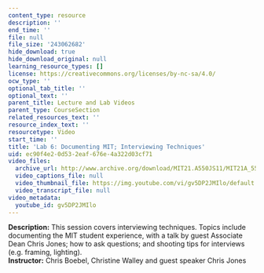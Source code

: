 ```yaml
---
content_type: resource
description: ''
end_time: ''
file: null
file_size: '243062682'
hide_download: true
hide_download_original: null
learning_resource_types: []
license: https://creativecommons.org/licenses/by-nc-sa/4.0/
ocw_type: ''
optional_tab_title: ''
optional_text: ''
parent_title: Lecture and Lab Videos
parent_type: CourseSection
related_resources_text: ''
resource_index_text: ''
resourcetype: Video
start_time: ''
title: 'Lab 6: Documenting MIT; Interviewing Techniques'
uid: ec90f4e2-0d53-2eaf-676e-4a322d03cf71
video_files:
  archive_url: http://www.archive.org/download/MIT21.A550JS11/MIT21A_550JS11_lab06_300k.mp4
  video_captions_file: null
  video_thumbnail_file: https://img.youtube.com/vi/gv5DP2JMIlo/default.jpg
  video_transcript_file: null
video_metadata:
  youtube_id: gv5DP2JMIlo
---
```


**Description:** This session covers interviewing techniques. Topics include documenting the MIT student experience, with a talk by guest Associate Dean Chris Jones; how to ask questions; and shooting tips for interviews (e.g. framing, lighting).  
**Instructor:** Chris Boebel, Christine Walley and guest speaker Chris Jones

